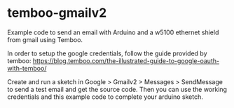 # temboo-gmailv2

Example code to send an email with Arduino and a w5100 ethernet shield from gmail using Temboo. 

In order to setup the google credentials, follow the guide provided by temboo:
https://blog.temboo.com/the-illustrated-guide-to-google-oauth-with-temboo/

Create and run a sketch in Google > Gmailv2 > Messages > SendMessage to send a test email and get the source code.
Then you can use the working credentials and this example code to complete your arduino sketch.
